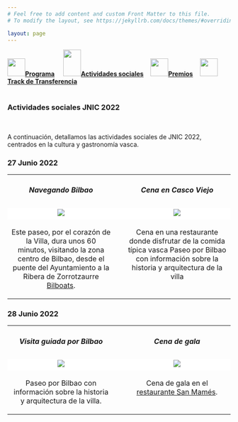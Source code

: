 ```yaml
---
# Feel free to add content and custom Front Matter to this file.
# To modify the layout, see https://jekyllrb.com/docs/themes/#overriding-theme-defaults

layout: page
---
```


<!--
__[Programa]({{site.url}}/programa)__ / [Actividades Sociales]({{site.url}}/actividades-sociales) / [Premios JNIC 2021]({{site.url}}/premios) / [Track de transferencia]({{site.url}}/track-transferencia)
-->
<div class="text-center">
<a href="{{site.url}}/programa"><img src="{{site.url}}/images/IcoPrograma.jpg" class="img-circle" 	width="40" height="40"><strong>Programa</strong></a> &nbsp;&nbsp;&nbsp;
<a href="{{site.url}}/actividades-sociales"><img src="{{site.url}}/images/IcoActividades.jpg" class="img-circle" 	width="40" height="60"><strong>Actividades sociales</strong></a>&nbsp;&nbsp;&nbsp;
<a href="{{site.url}}/premios"><img src="{{site.url}}/images/IcoPremios.jpg" class="img-circle" 	width="40" height="40"><strong>Premios</strong></a>&nbsp;&nbsp;&nbsp;
<a href="{{site.url}}/track-transferencia" class=""><img src="{{site.url}}/images/IcoTrackTX.jpg" class="img-circle" 	width="40" height="40"><strong>Track de Transferencia</strong></a>
</div><br>

### __Actividades sociales JNIC 2022__
<br>
<!-- <h5 style="color:white; background-color: #550000;" class="text-center"><i class="far fa-clock mr-3"></i> <b>Contenido de las actividades proximamente...</b></h5>
 <br><br> -->

A continuación, detallamos las actividades sociales de JNIC 2022, centrados en la cultura y gastronomía vasca.
### 27 Junio 2022
<div class="container">
  <table style="width: 100%; border: 0">
   <tr style="vertical-align: top;">
    <td style="width: 49%; text-align: center;">
     <h5 style="text-align:center">Navegando Bilbao</h5>
    </td>
    <td style="width: 2%;">&nbsp;</td>
    <td style="width: 49%; text-align: center;">
     <h5 style="text-align:center">Cena en Casco Viejo</h5>
    </td>
  </tr>
  <tr style="vertical-align: top;">
    <td style="background: #fff; width: 49%; text-align: center;">
      <img src="{{site.url}}/images/actividades/boats.png"/>
    </td>
    <td style="background: #fff; width: 2%;">&nbsp;</td>
    <td style="background: #fff; width: 49%; text-align: center;">
      <img src="{{site.url}}/images/actividades/cascoviejo.jpeg"/>
    </td>
   </tr>
   <tr style="vertical-align: top;">
    <td style="width: 49%; text-align: center;">
      <p style="text-align:center"> Este paseo, por el corazón de la Villa, dura unos 60 minutos, visitando la zona centro de Bilbao, desde el puente del Ayuntamiento a la Ribera de Zorrotzaurre <a href="https://www.bilboats.com/navegando-bilbao/">Bilboats</a>.</p>
    </td>
    <td style="width: 2%;">&nbsp;</td>
    <td style="width: 49%; text-align: center;">
      <p style="text-align:center"> Cena en una restaurante donde disfrutar de la comida típica vasca Paseo por Bilbao con información sobre la historia y arquitectura de la villa</p>
    </td>
   </tr>
 </table>
</div>

### 28 Junio 2022
 
<div class="container">
 <table style="width: 100%; border: 0">
   <tr style="vertical-align: top;">
    <td style="width: 49%; text-align: center;">
     <h5 style="text-align:center">Visita guiada por Bilbao</h5>
    </td>
    <td style="width: 2%;">&nbsp;</td>
    <td style="width: 49%; text-align: center;">
     <h5 style="text-align:center">Cena de gala</h5>
    </td>
  </tr>
  <tr style="vertical-align: top;">
    <td style="background: #fff; width: 49%; text-align: center;">
      <img src="{{site.url}}/images/actividades/guggenheim.jpg"/>
    </td>
    <td style="background: #fff; width: 2%;">&nbsp;</td>
    <td style="background: #fff; width: 49%; text-align: center;">
      <img src="{{site.url}}/images/actividades/sanmames.jpg"/>
    </td>
   </tr>
   <tr style="vertical-align: top;">
    <td style="width: 49%; text-align: center;">
      <p style="text-align:center"> Paseo por Bilbao con información sobre la historia y arquitectura de la villa.</p>
    </td>
    <td style="width: 2%;">&nbsp;</td>
    <td style="width: 49%; text-align: center;">
      <p style="text-align:center">Cena de gala en el <a href="https://www.sanmamesjatetxea.com/es/"> restaurante San Mamés</a>.</p>
    </td>
   </tr>
 </table>
</div>

